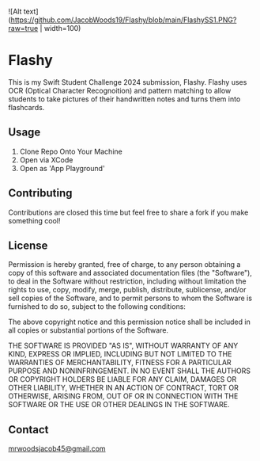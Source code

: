 
![Alt text](https://github.com/JacobWoods19/Flashy/blob/main/FlashySS1.PNG?raw=true | width=100)

# Flashy


This is my Swift Student Challenge 2024 submission, Flashy. Flashy uses OCR (Optical Character Recognoition) and pattern matching to allow students to take pictures of their handwritten notes and turns them into flashcards.

## Usage
1. Clone Repo Onto Your Machine
2. Open via XCode
3. Open as 'App Playground'

## Contributing

Contributions are closed this time but feel free to share a fork if you make something cool!

## License

Permission is hereby granted, free of charge, to any person obtaining
a copy of this software and associated documentation files (the
"Software"), to deal in the Software without restriction, including
without limitation the rights to use, copy, modify, merge, publish,
distribute, sublicense, and/or sell copies of the Software, and to
permit persons to whom the Software is furnished to do so, subject to
the following conditions:

The above copyright notice and this permission notice shall be
included in all copies or substantial portions of the Software.

THE SOFTWARE IS PROVIDED "AS IS", WITHOUT WARRANTY OF ANY KIND,
EXPRESS OR IMPLIED, INCLUDING BUT NOT LIMITED TO THE WARRANTIES OF
MERCHANTABILITY, FITNESS FOR A PARTICULAR PURPOSE AND
NONINFRINGEMENT. IN NO EVENT SHALL THE AUTHORS OR COPYRIGHT HOLDERS BE
LIABLE FOR ANY CLAIM, DAMAGES OR OTHER LIABILITY, WHETHER IN AN ACTION
OF CONTRACT, TORT OR OTHERWISE, ARISING FROM, OUT OF OR IN CONNECTION
WITH THE SOFTWARE OR THE USE OR OTHER DEALINGS IN THE SOFTWARE.

## Contact

mrwoodsjacob45@gmail.com
